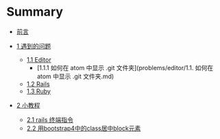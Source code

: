 # Summary

* [前言](README.md)

* [1 遇到的问题](problems/problems.md)
  * [1.1 Editor](problems/editor.md)
    * [1.1.1 如何在 atom 中显示 .git 文件夹](problems/editor/1.1. 如何在 atom 中显示 .git 文件夹.md)
    <!-- * [1.1.2]() -->
  * [1.2 Rails](problems/rails.md)
  * [1.3 Ruby](problems/ruby.md)  

* [2 小教程](tutorials/tutorials.md)
  * [2.1 rails 终端指令](problems/rails/2.1rails终端指令.md)
  * [2.2 用bootstrap4中的class居中block元素](problems/rails/2.2用bootstrap4中的class居中block元素.md)
  <!-- * [1.2]()   -->
